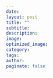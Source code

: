 ```yaml
---
date: 
layout: post
title: ""
subtitle:
description:
image:
optimized_image:
category:
tags:
author:
paginate: false
---
```

